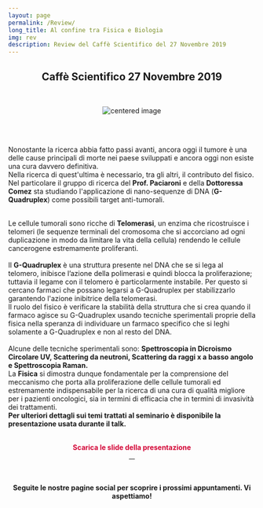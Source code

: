 ```yaml
---
layout: page
permalink: /Review/
long_title: Al confine tra Fisica e Biologia
img: rev
description: Review del Caffè Scientifico del 27 Novembre 2019
---
```

<link rel="stylesheet" href="https://maxcdn.bootstrapcdn.com/font-awesome/4.7.0/css/font-awesome.min.css">
<center>
<h2><b>Caffè Scientifico 27 Novembre 2019</b></h2>
<br>
</center>



<figure>
<center>
   <img src="/perugia/img/rev.png" alt="centered image" style="max-width:100%"
   height="auto" width="auto" class="responsive" >
</center>
</figure>
<br><br>

Nonostante la ricerca abbia fatto passi avanti, ancora oggi il tumore è una delle cause principali di morte nei paese sviluppati e ancora oggi non esiste una cura davvero definitiva. <br>Nella ricerca di quest'ultima è necessario, tra gli altri, il contributo del fisico. Nel particolare il gruppo di ricerca del <b>Prof. Paciaroni</b> e della <b>Dottoressa Comez</b> sta studiando l'applicazione di nano-sequenze di DNA (<b>G-Quadruplex</b>) come possibili target anti-tumorali.
<br><br>

Le cellule tumorali sono ricche di <b>Telomerasi</b>, un enzima che ricostruisce i telomeri (le sequenze terminali del cromosoma che si accorciano ad ogni duplicazione in modo da limitare la vita della cellula) rendendo le cellule cancerogene estremamente proliferanti.
<br><br>
Il <b>G-Quadruplex</b> è una struttura presente nel DNA che se si lega al telomero, inibisce l’azione della polimerasi e quindi blocca la proliferazione; tuttavia il legame con il telomero è particolarmente instabile. Per questo si cercano farmaci che possano legarsi a G-Quadruplex per stabilizzarlo garantendo l'azione inibitrice della telomerasi.<br>
Il ruolo del fisico è verificare la stabilità della struttura che si crea quando il farmaco agisce su G-Quadruplex usando tecniche sperimentali proprie della fisica nella speranza di individuare un farmaco specifico che si leghi solamente a G-Quadruplex e non al resto del DNA.
<br><br>
Alcune delle tecniche sperimentali sono: <b>Spettroscopia in Dicroismo Circolare UV, Scattering da neutroni, Scattering da raggi x a basso angolo e Spettroscopia Raman.</b>
<br>
La <b>Fisica</b> si dimostra dunque fondamentale per la comprensione del meccanismo che porta alla proliferazione delle cellule tumorali ed estremamente indispensabile per la ricerca di una cura di qualità migliore per i pazienti oncologici, sia in termini di efficacia che in termini di invasività dei trattamenti.
<br>
<b>Per ulteriori dettagli sui temi trattati al seminario è disponibile la presentazione usata durante il talk.</b>

<br>



<center><b><font style="color:rgb(211, 5, 54);">Scarica le slide della presentazione</font></b><br>
<center><span class="col-md-3 home-quick-links__link">
<a href="/perugia/SLIDE/Caffè27Novembre.pptx">
    <span class="fa-stack fa-2x">
      <i class="fa fa-circle fa-stack-2x text-primary" style="color:rgb(0, 22, 120)"></i>
      <i class="fa fa-file-text fa-stack-1x fa-inverse"></i>
    </span> &nbsp; &nbsp;
  </a>
</span></center>


<br><br>
<b>Seguite le nostre pagine social per scoprire i prossimi appuntamenti.
Vi aspettiamo!</b><br><br>
<center>
<a href="https://www.instagram.com/aisf_perugia/" class="fa fa-instagram fa-3x"></a> &nbsp;&nbsp;&nbsp;
<a href="https://www.facebook.com/aisfpg/" class="fa fa-facebook fa-3x"></a></center>
